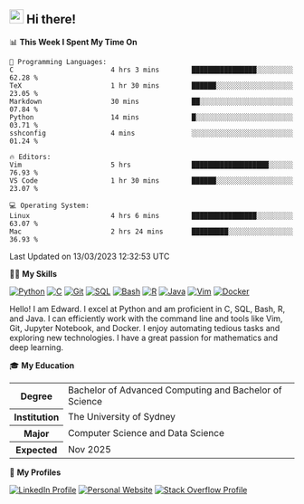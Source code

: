 ## <a href="#"><img src="https://media.giphy.com/media/hvRJCLFzcasrR4ia7z/giphy.gif" width="25px" height="25px"></a> Hi there!

<!--START_SECTION:waka-->
📊 **This Week I Spent My Time On** 

```text
💬 Programming Languages: 
C                        4 hrs 3 mins        ████████████████░░░░░░░░░   62.28 % 
TeX                      1 hr 30 mins        ██████░░░░░░░░░░░░░░░░░░░   23.05 % 
Markdown                 30 mins             ██░░░░░░░░░░░░░░░░░░░░░░░   07.84 % 
Python                   14 mins             █░░░░░░░░░░░░░░░░░░░░░░░░   03.71 % 
sshconfig                4 mins              ░░░░░░░░░░░░░░░░░░░░░░░░░   01.24 % 

🔥 Editors: 
Vim                      5 hrs               ███████████████████░░░░░░   76.93 % 
VS Code                  1 hr 30 mins        ██████░░░░░░░░░░░░░░░░░░░   23.07 % 

💻 Operating System: 
Linux                    4 hrs 6 mins        ████████████████░░░░░░░░░   63.07 % 
Mac                      2 hrs 24 mins       █████████░░░░░░░░░░░░░░░░   36.93 % 
```


 Last Updated on 13/03/2023 12:32:53 UTC
<!--END_SECTION:waka-->

💪🏻 **My Skills**

[![Python](https://img.shields.io/badge/-Python-yellow?style=flat-square&logo=Python)](#)
[![C     ](https://img.shields.io/badge/-C-blue?style=flat-square&logo=C)](#)
[![Git   ](https://img.shields.io/badge/-Git-grey?style=flat-square&logo=Git)](#)
[![SQL   ](https://img.shields.io/badge/-SQL-grey?style=flat-square&logo=SQLite)](#)
[![Bash  ](https://img.shields.io/badge/-Bash-grey?style=flat-square&logo=GNU-Bash)](#)
[![R     ](https://img.shields.io/badge/-R-grey?style=flat-square&logo=R)](#)
[![Java  ](https://img.shields.io/badge/-Java-grey?style=flat-square&logo=OpenJDK)](#)
[![Vim   ](https://img.shields.io/badge/-Vim-grey?style=flat-square&logo=Vim)](#)
[![Docker](https://img.shields.io/badge/-Docker-grey?style=flat-square&logo=Docker)](#)

Hello! I am Edward. I excel at Python and am proficient in C, SQL, Bash, R, and
Java. I can efficiently work with the command line and tools like Vim, Git,
Jupyter Notebook, and Docker. I enjoy automating tedious tasks and exploring new
technologies. I have a great passion for mathematics and deep learning.

🎓 **My Education**

<table>
<tr>
    <th>Degree</th>
    <td>Bachelor of Advanced Computing and Bachelor of Science</td>
</tr>
<tr>
    <th>Institution</th>
    <td>The University of Sydney</td>
</tr>
<tr>
    <th>Major</th>
    <td>Computer Science and Data Science</td>
</tr>
<tr>
    <th>Expected</th>
    <td>Nov 2025</td>
</tr>
</table>

🔗 **My Profiles**

[![LinkedIn Profile](https://img.shields.io/badge/-LinkedIn-blue?style=social&logo=LinkedIn)](https://www.linkedin.com/in/edward-ji)
[![Personal Website](https://img.shields.io/badge/-Personal%20Website-blue?style=social&logo=Bootstrap)](https://edwardji.dev)
[![Stack Overflow Profile](https://img.shields.io/badge/-Stack%20Overflow-blue?style=social&logo=StackOverflow)](https://stackoverflow.com/users/11658924)
